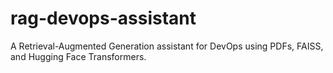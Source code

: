 # rag-devops-assistant
A Retrieval-Augmented Generation assistant for DevOps using PDFs, FAISS, and Hugging Face Transformers.
